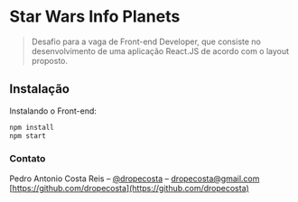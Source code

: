 # Star Wars Info Planets
> Desafio para a vaga de Front-end Developer, que consiste no desenvolvimento de uma aplicação React.JS de acordo com o layout proposto.

## Instalação

Instalando o Front-end:

```sh
npm install
npm start
```

### Contato

Pedro Antonio Costa Reis – [@dropecosta](https://twitter.com/dropecosta) – dropecosta@gmail.com
[https://github.com/dropecosta](https://github.com/dropecosta)

